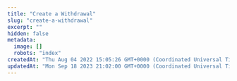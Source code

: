 ```yaml
---
title: "Create a Withdrawal"
slug: "create-a-withdrawal"
excerpt: ""
hidden: false
metadata: 
  image: []
  robots: "index"
createdAt: "Thu Aug 04 2022 15:05:26 GMT+0000 (Coordinated Universal Time)"
updatedAt: "Mon Sep 18 2023 21:02:00 GMT+0000 (Coordinated Universal Time)"
---
```

